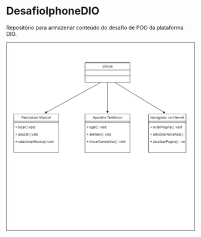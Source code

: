 # DesafioIphoneDIO
Repositório para armazenar conteúdo do desafio de POO da plataforma DIO.

![DIAGRAMA DE CLASSE](diagrama.png)

